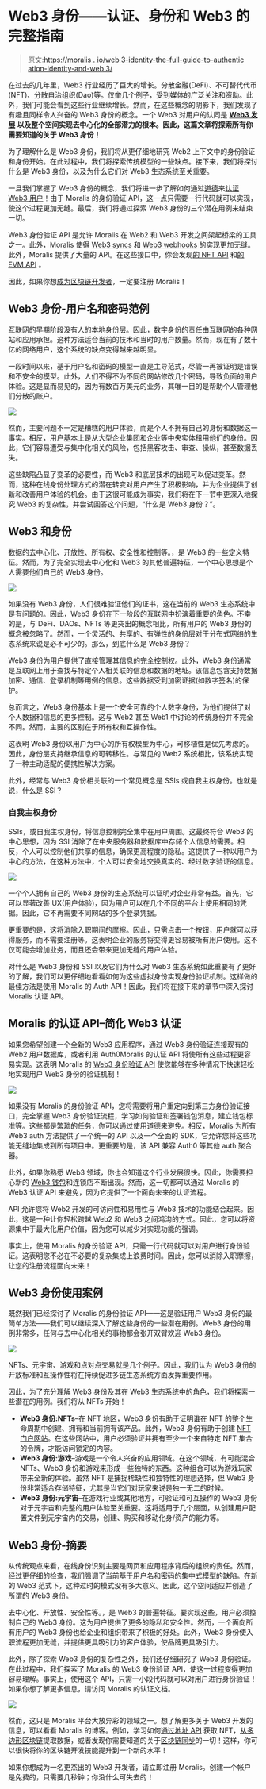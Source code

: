 # Web3 身份——认证、身份和 Web3 的完整指南

> 原文:[https://moralis . io/web 3-identity-the-full-guide-to-authentic ation-identity-and-web 3/](https://moralis.io/web3-identity-the-full-guide-to-authentication-identity-and-web3/)

在过去的几年里，Web3 行业经历了巨大的增长。分散金融(DeFi)、不可替代代币(NFT)、分散自治组织(Dao)等。仅举几个例子，受到媒体的广泛关注和资助。此外，我们可能会看到这些行业继续增长。然而，在这些概念的阴影下，我们发现了有趣且同样令人兴奋的 Web3 身份的概念。一个 Web3 对用户的认同是 [**Web3 发展**](https://moralis.io/how-to-build-decentralized-apps-dapps-quickly-and-easily/) **以及整个空间实现去中心化的全部潜力的根本。因此，这篇文章将探索所有你需要知道的关于 Web3 身份！**

为了理解什么是 Web3 身份，我们将从更仔细地研究 Web2 上下文中的身份验证和身份开始。在此过程中，我们将探索传统模型的一些缺点。接下来，我们将探讨什么是 Web3 身份，以及为什么它们对 Web3 生态系统至关重要。

一旦我们掌握了 Web3 身份的概念，我们将进一步了解如何通过[道德](https://moralis.io/)来[认证 Web3 用户](https://moralis.io/how-to-authenticate-web3-users/)！由于 Moralis 的身份验证 API，这一点只需要一行代码就可以实现，使这个过程更加无缝。最后，我们将通过探索 Web3 身份的三个潜在用例来结束一切。

Web3 身份验证 API 是允许 Moralis 在 Web2 和 Web3 开发之间架起桥梁的工具之一。此外，Moralis 使得 [Web3 syncs](https://moralis.io/syncs/) 和 [Web3 webhooks](https://moralis.io/web3-webhooks-the-ultimate-guide-to-blockchain-webhooks/) 的实现更加无缝。此外，Moralis 提供了大量的 API。在这些接口中，你会发现[的 NFT API](https://moralis.io/nft-api/) 和[的 EVM API](https://docs.moralis.io/reference/evm-api-overview) 。

因此，如果你想[成为区块链开发者](https://moralis.io/how-to-become-a-blockchain-developer/)，一定要注册 Moralis！

## Web3 身份-用户名和密码范例

互联网的早期阶段没有人的本地身份层。因此，数字身份的责任由互联网的各种网站和应用承担。这种方法适合当前的技术和当时的用户数量。然而，现在有了数十亿的网络用户，这个系统的缺点变得越来越明显。

一段时间以来，基于用户名和密码的模型一直是主导范式，尽管一再被证明是错误和不安全的模型。此外，人们不得不为不同的网站修改几个密码，导致负面的用户体验。这是显而易见的，因为有数百万美元的业务，其唯一目的是帮助个人管理他们分散的账户。

![](../Images/94670d9318533573875c40de28dcc1d2.png)

然而，主要问题不一定是糟糕的用户体验，而是个人不拥有自己的身份和数据这一事实。相反，用户基本上是从大型企业集团和企业等中央实体租用他们的身份。因此，它们容易遭受与集中化相关的风险，包括黑客攻击、审查、操纵，甚至数据丢失。

这些缺陷凸显了变革的必要性，而 Web3 和底层技术的出现可以促进变革。然而，这种在线身份处理方式的潜在转变对用户产生了积极影响，并为企业提供了创新和改善用户体验的机会。由于这很可能成为事实，我们将在下一节中更深入地探究 Web3 的复杂性，并尝试回答这个问题，“什么是 Web3 身份？”。

## Web3 和身份

数据的去中心化、开放性、所有权、安全性和控制等。，是 Web3 的一些定义特征。然而，为了完全实现去中心化和 Web3 的其他普遍特征，一个中心思想是个人需要他们自己的 Web3 身份。

![](../Images/7db694e2d1e60b29907278aa7e319928.png)

如果没有 Web3 身份，人们很难验证他们的证书，这在当前的 Web3 生态系统中是有问题的。因此，Web3 身份在下一阶段的互联网中扮演着重要的角色。不幸的是，与 DeFi、DAOs、NFTs 等更突出的概念相比，所有用户的 Web3 身份的概念被忽略了。然而，一个灵活的、共享的、有弹性的身份层对于分布式网络的生态系统来说是必不可少的。那么，到底什么是 Web3 身份？

Web3 身份为用户提供了直接管理其信息的完全控制权。此外，Web3 身份通常是互联网上用于查找与特定个人相关联的信息和数据的地址。该信息包含支持数据加密、通信、登录机制等用例的信息。这些数据受到加密证据(如数字签名)的保护。

总而言之，Web3 身份基本上是一个安全可靠的个人数字身份，为他们提供了对个人数据和信息的更多控制。这与 Web2 甚至 Web1 中讨论的传统身份并不完全不同。然而，主要的区别在于所有权和互操作性。

这表明 Web3 身份以用户为中心的所有权模型为中心，可移植性是优先考虑的。因此，身份层支持继承信息的可转移性。与常见的 Web2 系统相比，该系统实现了一种主动适配的便携性解决方案。

此外，经常与 Web3 身份相关联的一个常见概念是 SSIs 或自我主权身份。也就是说，什么是 SSI？

### 自我主权身份

SSIs，或自我主权身份，将信息控制完全集中在用户周围。这最终符合 Web3 的中心思想，因为 SSI 消除了在中央服务器和数据库中存储个人信息的需要。相反，个人可以控制他们共享的信息，确保更高程度的隐私。这提供了一种以用户为中心的方法，在这种方法中，个人可以安全地交换真实的、经过数字验证的信息。

![](../Images/c1b5ebbb6fbf6ff89e314125ac6d47fa.png)

一个个人拥有自己的 Web3 身份的生态系统可以证明对企业非常有益。首先，它可以显著改善 UX(用户体验)，因为用户可以在几个不同的平台上使用相同的凭据。因此，它不再需要不同网站的多个登录凭据。

更重要的是，这将消除入职期间的摩擦。因此，只需点击一个按钮，用户就可以获得服务，而不需要注册等。这表明企业的服务将变得更容易被所有用户使用。这不仅可能会增加业务，而且还会带来更加无缝的用户体验。

对什么是 Web3 身份和 SSI 以及它们为什么对 Web3 生态系统如此重要有了更好的了解，我们可以更仔细地看看如何为这些虚拟身份实现身份验证机制。这样做的最佳方法是使用 Moralis 的 Auth API！因此，我们将在接下来的章节中深入探讨 Moralis 认证 API。

## Moralis 的认证 API–简化 Web3 认证

如果您希望创建一个全新的 Web3 应用程序，通过 Web3 身份验证连接现有的 Web2 用户数据库，或者利用 Auth0Moralis 的认证 API 将使所有这些过程更容易实现。这表明 Moralis 的 [Web3 身份验证 API](https://moralis.io/authentication/) 使您能够在多种情况下快速轻松地实现用户 Web3 身份的验证机制！

![](../Images/0ffbe8aa42e61a54030483a386be5d1e.png)

如果没有 Moralis 的身份验证 API，您将需要将用户重定向到第三方身份验证接口，完全掌握 Web3 身份验证流程，学习如何验证和签署钱包消息，建立钱包标准等。这些都是繁琐的任务，你可以通过使用道德来避免。相反，Moralis 为所有 Web3 auth 方法提供了一个统一的 API 以及一个全面的 SDK，它允许您将这些功能无缝地集成到所有项目中。更重要的是，该 API 兼容 Auth0 等其他 auth 聚合器。

此外，如果你熟悉 Web3 领域，你也会知道这个行业发展很快。因此，你需要担心新的 [Web3 钱包](https://moralis.io/what-is-a-web3-wallet-web3-wallets-explained/)和连锁店不断出现。然而，这一切都可以通过 Moralis 的 Web3 认证 API 来避免，因为它提供了一个面向未来的认证流程。

API 允许您将 Web2 开发的可访问性和易用性与 Web3 技术的功能结合起来。因此，这是一种让你轻松跨越 Web2 和 Web3 之间鸿沟的方式。因此，您可以将资源集中于最大化用户价值，因为您可以减少对实现功能的强调。

事实上，使用 Moralis 的身份验证 API，只需一行代码就可以对用户进行身份验证。这表明您不必在不必要的复杂集成上浪费时间。因此，您可以消除入职摩擦，让您的注册流程面向未来！

## Web3 身份使用案例

既然我们已经探讨了 Moralis 的身份验证 API——这是验证用户 Web3 身份的最简单方法——我们可以继续深入了解这些身份的一些潜在用例。Web3 身份的用例非常多，任何与去中心化相关的事物都会张开双臂欢迎 Web3 身份。

![](../Images/58399b150e7e37ff993674186da0ba81.png)

NFTs、元宇宙、游戏和点对点交易就是几个例子。因此，我们认为 Web3 身份的开放标准和互操作性将在持续促进多链生态系统方面发挥重要作用。

因此，为了充分理解 Web3 身份及其在 Web3 生态系统中的角色，我们将探索一些潜在的用例。我们将从 NFTs 开始！

*   **Web3 身份:NFTs**–在 NFT 地区，Web3 身份有助于证明谁在 NFT 的整个生命周期中创建、拥有和当前拥有该产品。此外，Web3 身份有助于创建 [NFT 门户网站](https://docs.moralis.io/docs/nextjs-nft-gated-website)。在这些网站中，用户必须验证并拥有至少一个来自特定 NFT 集合的令牌，才能访问锁定的内容。
*   **Web3 身份:游戏**–游戏是一个令人兴奋的应用领域。在这个领域，有可能混合 NFTs、Web3 身份和游戏来形成一些独特的东西。这种组合可以为游戏玩家带来全新的体验。虽然 NFT 是捕捉稀缺性和独特性的理想选择，但 Web3 身份非常适合存储特征，尤其是当它们对玩家来说是独一无二的时候。
*   **Web3 身份:元宇宙**–在游戏行业或其他地方，可验证和可互操作的 Web3 身份对于元宇宙和完整的用户体验至关重要。这将适用于几个层面，从创建用户配置文件到元宇宙内的交易，创建、购买和移动化身/资产的能力等。

## Web3 身份-摘要

从传统观点来看，在线身份识别主要是网页和应用程序背后的组织的责任。然而，经过更仔细的检查，我们强调了当前基于用户名和密码的集中式模型的缺陷。在新的 Web3 范式下，这种过时的模式没有多大意义。因此，这个空间适应并创造了所谓的 Web3 身份。

去中心化、开放性、安全性等。，是 Web3 的普遍特征。要实现这些，用户必须控制自己的 Web3 身份。这为用户提供了更多的隐私和安全性。然而，一个面向所有用户的 Web3 身份也给企业和组织带来了积极的好处。此外，Web3 身份使入职流程更加无缝，并提供更具吸引力的客户体验，使品牌更具吸引力。

此外，除了探索 Web3 身份的复杂性之外，我们还仔细研究了 Web3 身份验证。在此过程中，我们探索了 Moralis 的 Web3 身份验证 API，使这一过程变得更加容易理解。事实上，使用这个 API，只需一小段代码就可以对用户进行身份验证！如果你想了解更多信息，请访问 Moralis 的认证文档。

![](../Images/fcf7e5e9354947ebce971aeea2c2f7ab.png)

然而，这只是 Moralis 平台大放异彩的领域之一。想了解更多关于 Web3 开发的信息，可以看看 Moralis 的博客。例如，学习如何[通过地址 API](https://moralis.io/how-to-fetch-an-nft-by-address-api-exploring-the-nft-api/) 获取 NFT，[从多边形区块链](https://moralis.io/how-to-pull-data-from-polygon-blockchain/)提取数据，或者发现你需要知道的关于[区块链同步](https://moralis.io/blockchain-syncs-exploring-on-chain-syncing/)的一切！这样，你可以很快将你的区块链开发技能提升到一个新的水平！

如果你想成为一名更杰出的 Web3 开发者，请立即注册 Moralis。创建一个帐户是免费的，只需要几秒钟；你没什么可失去的！